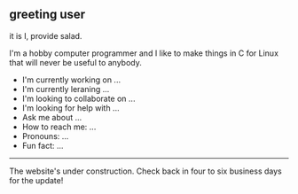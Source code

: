 ## greeting user
it is I, provide salad.

I'm a hobby computer programmer and I like to make things in C for Linux that will never be useful to anybody.

- I'm currently working on ...
- I'm currently leraning ...
- I'm looking to collaborate on ...
- I'm looking for help with ...
- Ask me about ...
- How to reach me: ...
- Pronouns: ...
- Fun fact: ...

---

The website's under construction. Check back in four to six business days for the update!
